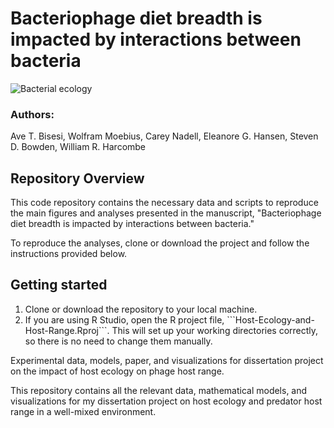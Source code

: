 # Bacteriophage diet breadth is impacted by interactions between bacteria

![Bacterial ecology](https://github.com/bisesi/Host-Ecology-and-Host-Range/figures/final-figs/imgs/figure-1.png)

### Authors:

Ave T. Bisesi, Wolfram Moebius, Carey Nadell, Eleanore G. Hansen, Steven D. Bowden, William R. Harcombe

## Repository Overview

This code repository contains the necessary data and scripts to reproduce the main figures and analyses presented in the manuscript, "Bacteriophage diet breadth is impacted by interactions between bacteria."

To reproduce the analyses, clone or download the project and follow the instructions provided below.

## Getting started

1. Clone or download the repository to your local machine.
2. If you are using R Studio, open the R project file, \`\`\`Host-Ecology-and-Host-Range.Rproj\`\`\`. This will set up your working directories correctly, so there is no need to change them manually. 



Experimental data, models, paper, and visualizations for dissertation project on the impact of host ecology on phage host range.

This repository contains all the relevant data, mathematical models, and visualizations for my dissertation project on host ecology and predator host range in a well-mixed environment.